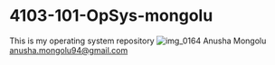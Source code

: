 # 4103-101-OpSys-mongolu
This is my operating system repository
![img_0164](https://cloud.githubusercontent.com/assets/25236138/22131192/0de274bc-de77-11e6-842a-4d6a0cd21222.JPG)
Anusha Mongolu
anusha.mongolu94@gmail.com
